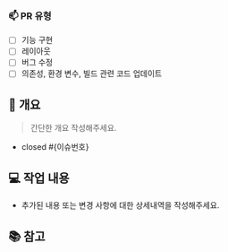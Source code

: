 <!-- --------------------------------------------------------- -->
<!-- ✅제목 작성 규칙: #이슈번호 이슈명 -->
<!-- [예시] #23 로그인 페이지 추가 -->
<!-- --------------------------------------------------------- -->

### 📫 PR 유형
<!-- 하나 이상의 PR 타입을 선택해주세요. -->
<!-- 해당하는 유형의 [] 내부에 x를 적어주세요. 중복 기입 가능 -->

- [ ] 기능 구현
- [ ] 레이아웃
- [ ] 버그 수정
- [ ] 의존성, 환경 변수, 빌드 관련 코드 업데이트

## 🚀 개요
<!-- ✅개요 작성 규칙: PR 개요 및 이슈 번호를 입력하세요. --> 
<!-- 단, 종료된 이슈라면 closed #{이슈번호} 형태로 입력하세요. --> 
<!-- [예시] #21 또는 closed #21 -->

> 간단한 개요 작성해주세요.
- closed #{이슈번호}

## 💻 작업 내용 
- 추가된 내용 또는 변경 사항에 대한 상세내역을 작성해주세요.

## 📚 참고
<!-- (선택사항) 작성이 필요한 경우만 추가 -->
<!-- 추가적으로 알려야 할 내용이 있다면 여기에 작성 후 알려주세요. -->

<!-- --------------------------------------------------------- -->
<!-- ✅PR 작성 시 확인 목록 -->
<!-- 1) 이슈와 기능에 맞는 라벨(label) 선택 -->
<!-- 2) 프로젝트(project) 선택 -->
<!-- 3) 마일스톤(milestone)선택 -->
<!-- --------------------------------------------------------- -->
